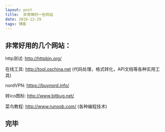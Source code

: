 ```yaml
---
layout: post
title:  非常棒的一些网站
date: 2018-12-29 
tags: 博客 
---
```


## 非常好用的几个网站：

http测试: http://httpbin.org/

在线工具: http://tool.oschina.net (代码处理，格式转化，API文档等各种实用工具)

nordVPN: https://buynord.info/

转ico图标: http://www.bitbug.net/

菜鸟教程: http://www.runoob.com/  (各种编程技术)
## 完毕





